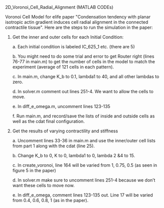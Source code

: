 2D_Voronoi_Cell_Radial_Alignment (MATLAB CODEs)

Voronoi Cell Model for elife paper "Condensation tendency  with planar isotropic actin gradient induces cell radial alignment in the connected contractile tissue".
Here are the steps to run the simulation in the paper:

1. Get the inner and outer cells for each Initial Condition:

      a. Each initial condition is labeled IC_625_1 etc. (there are 5)
          
      b. You might need to do some trial and error to get Router right (lines 76-77 in main.m) to get the number of cells in the model to match the experiment (average of 121 cells in each pattern). 
      
      c. In main.m, change K_b to 0.1, lambda1 to 40, and all other lambdas to zero.
      
      d. In solver.m comment out lines 251-4. We want to allow the cells to move.
      
      e. In diff_e_omega.m, uncomment lines 123-135
      
      f. Run main.m, and record/save the lists of inside and outside cells as well as the cdat final configuration. 

2. Get the results of varying contractility and stiffness
      
      a. Uncomment lines 33-36 in main.m and use the inner/outer cell lists from part 1 along with the cdat (line 25).
      
      b. Change K_b to 0, K to 0, lambda1 to 0, lambda 2 &4 to 15. 
      
      c. In create_voronoi, line 164 will be varied from 1, 0.75, 0.5 (as seen in figure 5 in the paper)
      
      d. In solver.m make sure to uncomment lines 251-4 because we don’t want these cells to move now.
      
      e. In diff_e_omega, comment lines 123-135 out. Line 17 will be varied from 0.4, 0.6, 0.8, 1 (as in the paper).

